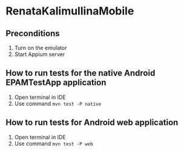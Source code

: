 # RenataKalimullinaMobile

## Preconditions
1. Turn on the emulator
2. Start Appium server

## How to run tests for the native Android EPAMTestApp application

1.  Open terminal in IDE
2.  Use command `mvn test -P native`

## How to run tests for Android web application

1.  Open terminal in IDE
2.  Use command `mvn test -P web`

